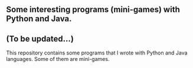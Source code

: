 ## Some interesting programs (mini-games) with Python and Java. 
## (To be updated...)
This repository contains some programs that I wrote with Python and Java languages. Some of them are mini-games.
